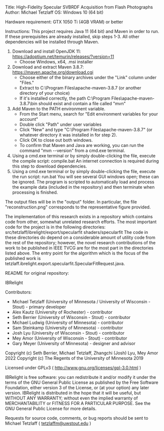 Title: High-Fidelity Specular SVBRDF Acquisition from Flash Photographs
Author: Michael Tetzlaff
OS: Windows 10 (64 bit)

Hardware requirement: GTX 1050 Ti (4GB VRAM) or better

Instructions:
This project requires Java 11 (64 bit) and Maven in order to run.  If these prerequisites are already installed, skip steps 1-3.
All other dependencies will be installed through Maven.
1. 	Download and install OpenJDK 11: https://adoptium.net/temurin/releases/?version=11
	- Choose Windows, x64, .msi installer
2. 	Download and extract Maven 3.8.7: https://maven.apache.org/download.cgi
	- Choose either of the binary archives under the "Link" column under "Files."
	- Extract to C:\Program Files\apache-maven-3.8.7 (or another directory of your choice)
	- If it's installed correctly, the path C:\Program Files\apache-maven-3.8.7\bin should exist and contain a file called "mvn"
3. 	Add Maven to the PATH environment variable.
	- From the Start menu, search for "Edit environment variables for your account"
	- Double click "Path" under user variables
	- Click "New" and type "C:\Program Files\apache-maven-3.8.7" (or whatever directory it was installed in for step 2).
	- Click OK to close out both windows.
	- To confirm that Maven and Java are working, you can run the command "mvn --version" from a cmd.exe terminal.
4. 	Using a cmd.exe terminal or by simply double-clicking the file, execute the compile script: compile.bat
	An internet connection is required during this step to download dependencies.
5. 	Using a cmd.exe terminal or by simply double-clicking the file, execute the run script: run.bat
	You will see several GUI windows open; these can be ignored.  The program is scripted to automatically load and process the example data (included in the repository) and then terminate when processing is finished.

The output files will be in the "output" folder.  In particular, the file "reconstruction.png" corresponds to the representative figure provided.

The implementation of this research exists in a repository which contains code from other, somewhat unrelated research efforts.  The most important code for the project is in the following directories:
	src/tetzlaff/ibrelight/export/specularfit
	shaders/specularfit
The code in these directories do depend on a considerable amount of utility code from the rest of the repository; however, the novel research contributions of the work to be published in IEEE TVCG are for the most part in the directories listed above.
The entry point for the algorithm which is the focus of the published work is tetzlaff.ibrelight.export.specularfit.SpecularFitRequest.java.


README for original repository:

IBRelight

Contributors:
- Michael Tetzlaff (University of Minnesota / University of Wisconsin - Stout) - primary developer
- Alex Kautz (University of Rochester) - contributor
- Seth Berrier (University of Wisconsin - Stout) - contributor
- Michael Ludwig (University of Minnesota) - contributor
- Sam Steinkamp (University of Minnesota) - contributor
- Josh Lyu (University of Wisconsin - Stout) - contributor
- Mey Amor (University of Wisconsin - Stout) - contributor
- Gary Meyer (University of Minnesota) - designer and advisor

Copyright (c) Seth Berrier, Michael Tetzlaff, Zhangchi (Josh) Lyu, Mey Amor 2022
Copyright (c) The Regents of the University of Minnesota 2019

Licensed under GPLv3 
( http://www.gnu.org/licenses/gpl-3.0.html )

IBRelight is free software: you can redistribute it and/or modify it under the terms of the GNU General Public License as published by the Free Software Foundation, either version 3 of the License, or (at your option) any later version.
IBRelight is distributed in the hope that it will be useful, but WITHOUT ANY WARRANTY; without even the implied warranty of MERCHANTABILITY or FITNESS FOR A PARTICULAR PURPOSE.  See the GNU General Public License for more details.
 
Requests for source code, comments, or bug reports should be sent to
Michael Tetzlaff ( tetzlaffm@uwstout.edu )
